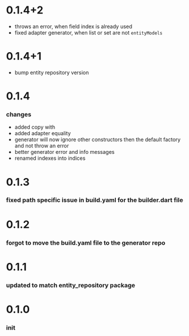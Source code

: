 # 0.1.4+2
* throws an error, when field index is already used
* fixed adapter generator, when list or set are not `entityModels`
# 0.1.4+1
* bump entity repository version
# 0.1.4
### changes
* added copy with
* added adapter equality 
* generator will now ignore other constructors then the default factory and not throw an error
* better generator error and info messages
* renamed indexes into indices

# 0.1.3
### fixed path specific issue in build.yaml for the builder.dart file
# 0.1.2
### forgot to move the build.yaml file to the generator repo
# 0.1.1
### updated to match entity_repository package
# 0.1.0
### init